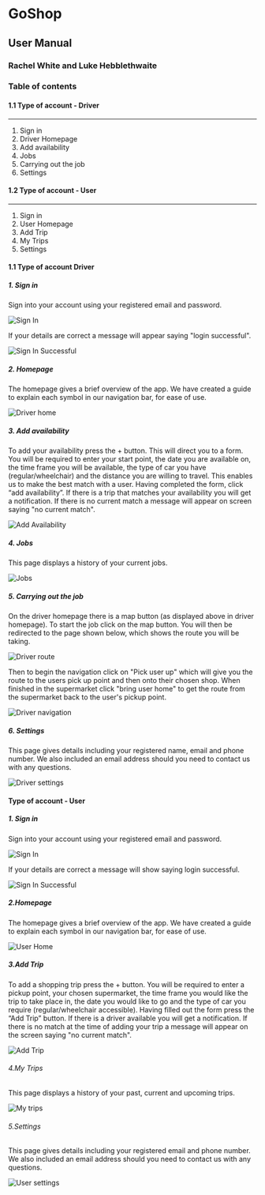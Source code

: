 # GoShop 

## User Manual
### Rachel White and Luke Hebblethwaite  
### Table of contents

#### 1.1 Type of account - Driver
---
1. Sign in
2. Driver Homepage
3. Add availability
4. Jobs
5. Carrying out the job
6. Settings
#### 1.2 Type of account - User
---
1. Sign in 
2. User Homepage 
3. Add Trip
4. My Trips 
5. Settings  
#### 1.1 Type of account Driver
##### 1. Sign in 
Sign into your account using your registered email and password. 

![Sign In](images/SignIn.jpg "Sign in page")

If your details are correct a message will appear saying "login successful".

![Sign In Successful](images/SignInSuccessful.jpg "Sign in successful")

##### 2. Homepage
The homepage gives a brief overview of the app. We have created a guide to explain each symbol in our navigation bar, for ease of use.

![Driver home](images/DriverHome.jpg "Driver home page")


##### 3. Add availability
To add your availability press the + button. This will direct you to a form. You will be required to enter your start point, the date you are available on, the time frame you will be available, the type of car you have (regular/wheelchair) and the distance you are willing to travel. This enables us to make the best match with a user. Having completed the form, click “add availability”. If there is a trip that matches your availability you will get a notification. If there is no current match a message will appear on screen saying "no current match".

![Add Availability](images/AddAvailability.jpg "Add Availability page")

##### 4. Jobs
This page displays a history of your current jobs.

![Jobs](images/Jobs.jpg "Driver Jobs page")

##### 5. Carrying out the job
On the driver homepage there is a map button (as displayed above in driver homepage). To start the job click on the map button. You will then be redirected to the page shown below, which shows the route you will be taking.

![Driver route](images/DriverRoute.jpeg "Driver route page")

Then to begin the navigation click on "Pick user up" which will give you the route to the users pick up point and then onto their chosen shop. When finished in the supermarket click "bring user home" to get the route from the supermarket back to the user's pickup point.

![Driver navigation](images/Navigation.jpeg "Navigation page")


##### 6. Settings 
This page gives details including your registered name, email and phone number. We also included an email address should you need to contact us with any questions.

![Driver settings](images/DriverSettings.jpg "Driver settings page")


#### Type of account - User
##### 1. Sign in 
Sign into your account using your registered email and password.

![Sign In](images/SignIn.jpg "Sign in page")

If your details are correct a message will show saying login successful.

![Sign In Successful](images/SignInSuccessful.jpg "Sign in successful")

##### 2.Homepage 
The homepage gives a brief overview of the app. We have created a guide to explain each symbol in our navigation bar, for ease of use. 

![User Home](images/UserHome.jpg "User Home page")

##### 3.Add Trip
To add a shopping trip press the + button. You will be required to enter a pickup point, your chosen supermarket, the time frame you would like the trip to take place in, the date you would like to go and the type of car you require (regular/wheelchair accessible). Having filled out the form press the “Add Trip” button. If there is a driver available you will get a notification. If there is no match at the time of adding your trip a message will appear on the screen saying "no current match".

![Add Trip](images/AddTrip.jpg "Add trip page")

###### 4.My Trips
This page displays a history of your past, current and upcoming trips. 

![My trips](images/MyTrips.jpg "My trips page")

###### 5.Settings
This page gives details including your registered email and phone number. We also included an email address should you need to contact us with any questions.

![User settings](images/UserSettings.jpg "User settings page")






















